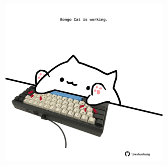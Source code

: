 <!-- built at 11/07/2023, 20:00:49 UTC -->
<p align="center">
  <img width="500" height="500" src="./ReadmeImage.svg">
</p>
